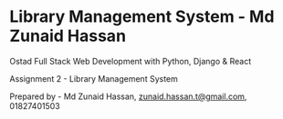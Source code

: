 # Library Management System - Md Zunaid Hassan
Ostad Full Stack Web Development with Python, Django & React 

Assignment 2 - Library Management System

Prepared by - Md Zunaid Hassan, zunaid.hassan.t@gmail.com, 01827401503
